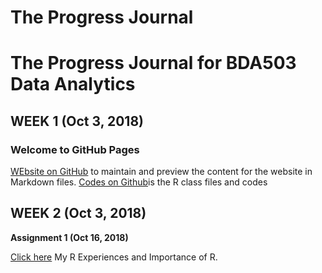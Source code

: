 # The Progress Journal

# The Progress Journal for BDA503 Data Analytics
## WEEK 1 (Oct 3, 2018)
### Welcome to GitHub Pages
[WEbsite on GitHub](https://github.com/MEF-BDA503/pj18-Leyla.Yigit/edit/master/index.md) to maintain and preview the content for the website in Markdown files.
[Codes on Github](https://github.com/MEF-BDA503/pj18-Leyla.Yigit)is the R class files and codes



## WEEK 2 (Oct 3, 2018)
**Assignment 1 (Oct 16, 2018)**
 
[Click here](RMarkdown-Homework-RExmamples_Assignment1.html) My R Experiences and Importance of R.
